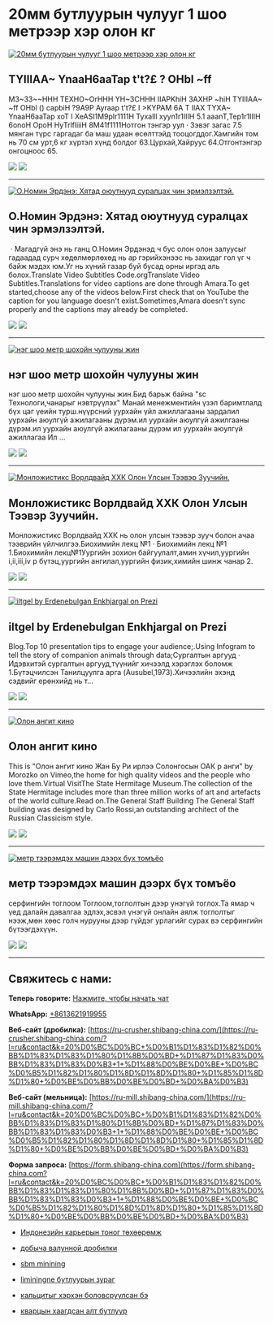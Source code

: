 # 20мм бутлуурын чулууг 1 шоо метрээр хэр олон кг

<a href="https://swt.shibang-china.com/?l=ru&img&k=20%D0%BC%D0%BC+%D0%B1%D1%83%D1%82%D0%BB%D1%83%D1%83%D1%80%D1%8B%D0%BD+%D1%87%D1%83%D0%BB%D1%83%D1%83%D0%B3+1+%D1%88%D0%BE%D0%BE+%D0%BC%D0%B5%D1%82%D1%80%D1%8D%D1%8D%D1%80+%D1%85%D1%8D%D1%80+%D0%BE%D0%BB%D0%BE%D0%BD+%D0%BA%D0%B3" target="_blank">![20мм бутлуурын чулууг 1 шоо метрээр хэр олон кг](http://static.shibang-china.com/all-800x300/1520.jpg)</a>

## TYIIIAA~ YnaaH6aaTap t't?&#163; ? OHbl ~ff
M3~33~~HHH TEXHO~OrHHH YH~3CHHH IIAPKhiH 3AXHP ~hiH TYIIIAA~ ~ff OHbl () capbiH ?9A9P Ayraap t't?&#163; I &gt;KYPAM 6A T IlAX TYXA~ YnaaH6aaTap xoT I XeASI1M9plr1111H Tyxalll xyyn1r1IIIH 5.1 aaanT,Tep1r1IIIH 6onoH OpoH HyTrlfliiiH 8M41f1111Hотгон тэнгэр уул&nbsp;&#0183;&#32;Зэвэг загас 7.5 мянган түрс гаргадаг ба маш удаан өсөлттэйд тооцогддог.Хамгийн том нь 70 см урт,6 кг хүртэл хүнд болдог 63.Цурхай,Хайруус 64.Отгонтэнгэр онгоцноос 65.


<a href="https://whatsapp.shibangsoft.com/WhatsApp.php" target="_blank" title="WhatsApp">![](http://static.shibang-china.com/icon/whatsapp.png)</a> <a href="https://swt.shibang-china.com/?l=ru&icon&k=20%D0%BC%D0%BC+%D0%B1%D1%83%D1%82%D0%BB%D1%83%D1%83%D1%80%D1%8B%D0%BD+%D1%87%D1%83%D0%BB%D1%83%D1%83%D0%B3+1+%D1%88%D0%BE%D0%BE+%D0%BC%D0%B5%D1%82%D1%80%D1%8D%D1%8D%D1%80+%D1%85%D1%8D%D1%80+%D0%BE%D0%BB%D0%BE%D0%BD+%D0%BA%D0%B3" target="_blank">![](http://static.shibang-china.com/icon/chat-ru.png)</a>

---

<a href="https://swt.shibang-china.com/?l=ru&img&k=20%D0%BC%D0%BC+%D0%B1%D1%83%D1%82%D0%BB%D1%83%D1%83%D1%80%D1%8B%D0%BD+%D1%87%D1%83%D0%BB%D1%83%D1%83%D0%B3+1+%D1%88%D0%BE%D0%BE+%D0%BC%D0%B5%D1%82%D1%80%D1%8D%D1%8D%D1%80+%D1%85%D1%8D%D1%80+%D0%BE%D0%BB%D0%BE%D0%BD+%D0%BA%D0%B3" target="_blank">![О.Номин Эрдэнэ: Хятад оюутнууд суралцах чин эрмэлзэлтэй.](http://static.shibang-china.com/all-800x300/404.jpg)</a>

## О.Номин Эрдэнэ: Хятад оюутнууд суралцах чин эрмэлзэлтэй.
&nbsp;&#0183;&#32;Магадгүй энэ нь ганц О.Номин Эрдэнэд ч бус олон олон залуусыг гадаадад сурч хөдөлмөрлөхөд нь ар гэрийхэнээс нь захидаг гол үг ч байж мэдэх юм.Уг нь хүний газар буй бусад орны иргэд аль болох.Translate Video Subtitles Code.orgTranslate Video Subtitles.Translations for video captions are done through Amara.To get started,choose any of the videos below.First check that on YouTube the caption for you language doesn't exist.Sometimes,Amara doesn't sync properly and the captions may already be completed.


<a href="https://whatsapp.shibangsoft.com/WhatsApp.php" target="_blank" title="WhatsApp">![](http://static.shibang-china.com/icon/whatsapp.png)</a> <a href="https://swt.shibang-china.com/?l=ru&icon&k=20%D0%BC%D0%BC+%D0%B1%D1%83%D1%82%D0%BB%D1%83%D1%83%D1%80%D1%8B%D0%BD+%D1%87%D1%83%D0%BB%D1%83%D1%83%D0%B3+1+%D1%88%D0%BE%D0%BE+%D0%BC%D0%B5%D1%82%D1%80%D1%8D%D1%8D%D1%80+%D1%85%D1%8D%D1%80+%D0%BE%D0%BB%D0%BE%D0%BD+%D0%BA%D0%B3" target="_blank">![](http://static.shibang-china.com/icon/chat-ru.png)</a>

---

<a href="https://swt.shibang-china.com/?l=ru&img&k=20%D0%BC%D0%BC+%D0%B1%D1%83%D1%82%D0%BB%D1%83%D1%83%D1%80%D1%8B%D0%BD+%D1%87%D1%83%D0%BB%D1%83%D1%83%D0%B3+1+%D1%88%D0%BE%D0%BE+%D0%BC%D0%B5%D1%82%D1%80%D1%8D%D1%8D%D1%80+%D1%85%D1%8D%D1%80+%D0%BE%D0%BB%D0%BE%D0%BD+%D0%BA%D0%B3" target="_blank">![нэг шоо метр шохойн чулууны жин](http://static.shibang-china.com/all-800x300/752.jpg)</a>

## нэг шоо метр шохойн чулууны жин
нэг шоо метр шохойн чулууны жин.Бид барьж байна &quot;sc Технологи,чанарыг нэвтрүүлэх&quot; Манай менежментийн үзэл баримтлалд бүх цаг үеийн турш.нүүрсний уурхайн үйл ажиллагааны зардалил уурхайн аюулгүй ажилагааны дүрэм.ил уурхайн аюулгүй ажилгааны дүрэм.ил уурхайн аюулгүй ажилагааны дүрэм ил уурхайн аюулгүй ажиллагаа Ил …


<a href="https://whatsapp.shibangsoft.com/WhatsApp.php" target="_blank" title="WhatsApp">![](http://static.shibang-china.com/icon/whatsapp.png)</a> <a href="https://swt.shibang-china.com/?l=ru&icon&k=20%D0%BC%D0%BC+%D0%B1%D1%83%D1%82%D0%BB%D1%83%D1%83%D1%80%D1%8B%D0%BD+%D1%87%D1%83%D0%BB%D1%83%D1%83%D0%B3+1+%D1%88%D0%BE%D0%BE+%D0%BC%D0%B5%D1%82%D1%80%D1%8D%D1%8D%D1%80+%D1%85%D1%8D%D1%80+%D0%BE%D0%BB%D0%BE%D0%BD+%D0%BA%D0%B3" target="_blank">![](http://static.shibang-china.com/icon/chat-ru.png)</a>

---

<a href="https://swt.shibang-china.com/?l=ru&img&k=20%D0%BC%D0%BC+%D0%B1%D1%83%D1%82%D0%BB%D1%83%D1%83%D1%80%D1%8B%D0%BD+%D1%87%D1%83%D0%BB%D1%83%D1%83%D0%B3+1+%D1%88%D0%BE%D0%BE+%D0%BC%D0%B5%D1%82%D1%80%D1%8D%D1%8D%D1%80+%D1%85%D1%8D%D1%80+%D0%BE%D0%BB%D0%BE%D0%BD+%D0%BA%D0%B3" target="_blank">![Монложистикс Ворлдвайд ХХК Олон Улсын Тээвэр Зуучийн.](http://static.shibang-china.com/all-800x300/223.jpg)</a>

## Монложистикс Ворлдвайд ХХК Олон Улсын Тээвэр Зуучийн.
Монложистикс Ворлдвайд ХХК нь олон улсын тээвэр зууч болон ачаа тээврийн үйлчилгээ.Биохимийн лекц №1&nbsp;&#0183;&#32;Биохимийн лекц №1 1.Биохимийн лекц№1Уургийн зохион байгуулалт,амин хүчил,уургийн i,ii,iii,iv р бүтэц,уургийн ангилал,уургийн физик,химийн шинж чанар 2.


<a href="https://whatsapp.shibangsoft.com/WhatsApp.php" target="_blank" title="WhatsApp">![](http://static.shibang-china.com/icon/whatsapp.png)</a> <a href="https://swt.shibang-china.com/?l=ru&icon&k=20%D0%BC%D0%BC+%D0%B1%D1%83%D1%82%D0%BB%D1%83%D1%83%D1%80%D1%8B%D0%BD+%D1%87%D1%83%D0%BB%D1%83%D1%83%D0%B3+1+%D1%88%D0%BE%D0%BE+%D0%BC%D0%B5%D1%82%D1%80%D1%8D%D1%8D%D1%80+%D1%85%D1%8D%D1%80+%D0%BE%D0%BB%D0%BE%D0%BD+%D0%BA%D0%B3" target="_blank">![](http://static.shibang-china.com/icon/chat-ru.png)</a>

---

<a href="https://swt.shibang-china.com/?l=ru&img&k=20%D0%BC%D0%BC+%D0%B1%D1%83%D1%82%D0%BB%D1%83%D1%83%D1%80%D1%8B%D0%BD+%D1%87%D1%83%D0%BB%D1%83%D1%83%D0%B3+1+%D1%88%D0%BE%D0%BE+%D0%BC%D0%B5%D1%82%D1%80%D1%8D%D1%8D%D1%80+%D1%85%D1%8D%D1%80+%D0%BE%D0%BB%D0%BE%D0%BD+%D0%BA%D0%B3" target="_blank">![iltgel by Erdenebulgan Enkhjargal on Prezi](http://static.shibang-china.com/all-800x300/1142.jpg)</a>

## iltgel by Erdenebulgan Enkhjargal on Prezi
Blog.Top 10 presentation tips to engage your audience;.Using Infogram to tell the story of companion animals through data;Сургалтын аргууд&nbsp;&#0183;&#32;Идэвхитэй сургалтын аргууд,түүнийг хичээлд хэрэглэх боломж 1.Бүтэцчилсэн Танилцуулга арга (Ausubel,1973).Хичээлийн эхэнд сэдвийг ерөнхийд нь т…


<a href="https://whatsapp.shibangsoft.com/WhatsApp.php" target="_blank" title="WhatsApp">![](http://static.shibang-china.com/icon/whatsapp.png)</a> <a href="https://swt.shibang-china.com/?l=ru&icon&k=20%D0%BC%D0%BC+%D0%B1%D1%83%D1%82%D0%BB%D1%83%D1%83%D1%80%D1%8B%D0%BD+%D1%87%D1%83%D0%BB%D1%83%D1%83%D0%B3+1+%D1%88%D0%BE%D0%BE+%D0%BC%D0%B5%D1%82%D1%80%D1%8D%D1%8D%D1%80+%D1%85%D1%8D%D1%80+%D0%BE%D0%BB%D0%BE%D0%BD+%D0%BA%D0%B3" target="_blank">![](http://static.shibang-china.com/icon/chat-ru.png)</a>

---

<a href="https://swt.shibang-china.com/?l=ru&img&k=20%D0%BC%D0%BC+%D0%B1%D1%83%D1%82%D0%BB%D1%83%D1%83%D1%80%D1%8B%D0%BD+%D1%87%D1%83%D0%BB%D1%83%D1%83%D0%B3+1+%D1%88%D0%BE%D0%BE+%D0%BC%D0%B5%D1%82%D1%80%D1%8D%D1%8D%D1%80+%D1%85%D1%8D%D1%80+%D0%BE%D0%BB%D0%BE%D0%BD+%D0%BA%D0%B3" target="_blank">![Олон ангит кино](http://static.shibang-china.com/all-800x300/71.jpg)</a>

## Олон ангит кино
This is &quot;Олон ангит кино Жан Бу Ри ирлээ Солонгосын ОАК р анги&quot; by Morozko on Vimeo,the home for high quality videos and the people who love them.Virtual VisitThe State Hermitage Museum.The collection of the State Hermitage includes more than three million works of art and artefacts of the world culture.Read on.The General Staff Building The General Staff building was designed by Carlo Rossi,an outstanding architect of the Russian Classicism style.


<a href="https://whatsapp.shibangsoft.com/WhatsApp.php" target="_blank" title="WhatsApp">![](http://static.shibang-china.com/icon/whatsapp.png)</a> <a href="https://swt.shibang-china.com/?l=ru&icon&k=20%D0%BC%D0%BC+%D0%B1%D1%83%D1%82%D0%BB%D1%83%D1%83%D1%80%D1%8B%D0%BD+%D1%87%D1%83%D0%BB%D1%83%D1%83%D0%B3+1+%D1%88%D0%BE%D0%BE+%D0%BC%D0%B5%D1%82%D1%80%D1%8D%D1%8D%D1%80+%D1%85%D1%8D%D1%80+%D0%BE%D0%BB%D0%BE%D0%BD+%D0%BA%D0%B3" target="_blank">![](http://static.shibang-china.com/icon/chat-ru.png)</a>

---

<a href="https://swt.shibang-china.com/?l=ru&img&k=20%D0%BC%D0%BC+%D0%B1%D1%83%D1%82%D0%BB%D1%83%D1%83%D1%80%D1%8B%D0%BD+%D1%87%D1%83%D0%BB%D1%83%D1%83%D0%B3+1+%D1%88%D0%BE%D0%BE+%D0%BC%D0%B5%D1%82%D1%80%D1%8D%D1%8D%D1%80+%D1%85%D1%8D%D1%80+%D0%BE%D0%BB%D0%BE%D0%BD+%D0%BA%D0%B3" target="_blank">![метр тээрэмдэх машин дээрх бүх томъёо](http://static.shibang-china.com/all-800x300/572.jpg)</a>

## метр тээрэмдэх машин дээрх бүх томъёо
серфингийн тоглоом Тоглоом,тоглолтын дээр үнэгүй тоглох.Та ямар ч үед далайн давалгаа эдлэх,эсвэл үнэгүй онлайн аялж тоглолтыг нээж,мөн хөөс голч нурууны дээр гүйдэг урлагийг сурах вэ серфингийн бүтээгдэхүүн.

<a href="https://whatsapp.shibangsoft.com/WhatsApp.php" target="_blank" title="WhatsApp">![](http://static.shibang-china.com/icon/whatsapp.png)</a> <a href="https://swt.shibang-china.com/?l=ru&icon&k=20%D0%BC%D0%BC+%D0%B1%D1%83%D1%82%D0%BB%D1%83%D1%83%D1%80%D1%8B%D0%BD+%D1%87%D1%83%D0%BB%D1%83%D1%83%D0%B3+1+%D1%88%D0%BE%D0%BE+%D0%BC%D0%B5%D1%82%D1%80%D1%8D%D1%8D%D1%80+%D1%85%D1%8D%D1%80+%D0%BE%D0%BB%D0%BE%D0%BD+%D0%BA%D0%B3" target="_blank">![](http://static.shibang-china.com/icon/chat-ru.png)</a>

---
## Свяжитесь с нами:

**Теперь говорите:** [Нажмите, чтобы начать чат](https://swt.shibang-china.com?l=ru&contact&k=20%D0%BC%D0%BC+%D0%B1%D1%83%D1%82%D0%BB%D1%83%D1%83%D1%80%D1%8B%D0%BD+%D1%87%D1%83%D0%BB%D1%83%D1%83%D0%B3+1+%D1%88%D0%BE%D0%BE+%D0%BC%D0%B5%D1%82%D1%80%D1%8D%D1%8D%D1%80+%D1%85%D1%8D%D1%80+%D0%BE%D0%BB%D0%BE%D0%BD+%D0%BA%D0%B3)

**WhatsApp:**  [+8613621919955](https://whatsapp.shibangsoft.com/WhatsApp.php)

**Веб-сайт (дробилка):** [https://ru-crusher.shibang-china.com/](https://ru-crusher.shibang-china.com/?l=ru&contact&k=20%D0%BC%D0%BC+%D0%B1%D1%83%D1%82%D0%BB%D1%83%D1%83%D1%80%D1%8B%D0%BD+%D1%87%D1%83%D0%BB%D1%83%D1%83%D0%B3+1+%D1%88%D0%BE%D0%BE+%D0%BC%D0%B5%D1%82%D1%80%D1%8D%D1%8D%D1%80+%D1%85%D1%8D%D1%80+%D0%BE%D0%BB%D0%BE%D0%BD+%D0%BA%D0%B3)

**Веб-сайт (мельница):** [https://ru-mill.shibang-china.com/](https://ru-mill.shibang-china.com/?l=ru&contact&k=20%D0%BC%D0%BC+%D0%B1%D1%83%D1%82%D0%BB%D1%83%D1%83%D1%80%D1%8B%D0%BD+%D1%87%D1%83%D0%BB%D1%83%D1%83%D0%B3+1+%D1%88%D0%BE%D0%BE+%D0%BC%D0%B5%D1%82%D1%80%D1%8D%D1%8D%D1%80+%D1%85%D1%8D%D1%80+%D0%BE%D0%BB%D0%BE%D0%BD+%D0%BA%D0%B3)

**Форма запроса:** [https://form.shibang-china.com](https://form.shibang-china.com?l=ru&contact&k=20%D0%BC%D0%BC+%D0%B1%D1%83%D1%82%D0%BB%D1%83%D1%83%D1%80%D1%8B%D0%BD+%D1%87%D1%83%D0%BB%D1%83%D1%83%D0%B3+1+%D1%88%D0%BE%D0%BE+%D0%BC%D0%B5%D1%82%D1%80%D1%8D%D1%8D%D1%80+%D1%85%D1%8D%D1%80+%D0%BE%D0%BB%D0%BE%D0%BD+%D0%BA%D0%B3)

* [Индонезийн карьерын тоног төхөөрөмж](../127/%D0%98%D0%BD%D0%B4%D0%BE%D0%BD%D0%B5%D0%B7%D0%B8%D0%B9%D0%BD%20%D0%BA%D0%B0%D1%80%D1%8C%D0%B5%D1%80%D1%8B%D0%BD%20%D1%82%D0%BE%D0%BD%D0%BE%D0%B3%20%D1%82%D3%A9%D1%85%D3%A9%D3%A9%D1%80%D3%A9%D0%BC%D0%B6.md)

* [добыча валунной дробилки](../126/%D0%B4%D0%BE%D0%B1%D1%8B%D1%87%D0%B0%20%D0%B2%D0%B0%D0%BB%D1%83%D0%BD%D0%BD%D0%BE%D0%B9%20%D0%B4%D1%80%D0%BE%D0%B1%D0%B8%D0%BB%D0%BA%D0%B8.md)

* [sbm minining](../126/sbm%20minining.md)

* [liminingne бутлуурын зураг](../128/liminingne%20%D0%B1%D1%83%D1%82%D0%BB%D1%83%D1%83%D1%80%D1%8B%D0%BD%20%D0%B7%D1%83%D1%80%D0%B0%D0%B3.md)

* [кальцитыг хэрхэн боловсруулсан бэ](../126/%D0%BA%D0%B0%D0%BB%D1%8C%D1%86%D0%B8%D1%82%D1%8B%D0%B3%20%D1%85%D1%8D%D1%80%D1%85%D1%8D%D0%BD%20%D0%B1%D0%BE%D0%BB%D0%BE%D0%B2%D1%81%D1%80%D1%83%D1%83%D0%BB%D1%81%D0%B0%D0%BD%20%D0%B1%D1%8D.md)

* [кварцын хаагдсан алт бутлуур](../127/%D0%BA%D0%B2%D0%B0%D1%80%D1%86%D1%8B%D0%BD%20%D1%85%D0%B0%D0%B0%D0%B3%D0%B4%D1%81%D0%B0%D0%BD%20%D0%B0%D0%BB%D1%82%20%D0%B1%D1%83%D1%82%D0%BB%D1%83%D1%83%D1%80.md)